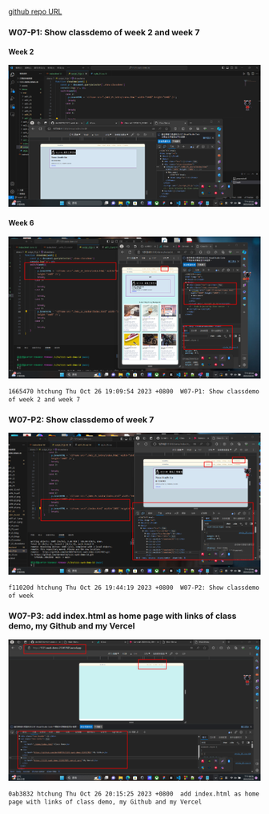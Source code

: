 [github repo URL](https://github.com/der060738/1121-sweb-demo-212417025.git)

### W07-P1: Show classdemo of week 2 and week 7
 
#### Week 2
 
![](w07-p1-1.png)

#### Week 6
 
![](w07-p1-2.png)
 
```
1665470 htchung Thu Oct 26 19:09:54 2023 +0800  W07-P1: Show classdemo of week 2 and week 7
```

### W07-P2: Show classdemo of week 7
 
![](w07-p2.png)
 
```
f11020d htchung Thu Oct 26 19:44:19 2023 +0800  W07-P2: Show classdemo of week
```

### W07-P3: add index.html as home page with links of class demo, my Github and my Vercel
 
![](w07-p3.png)
 
```
0ab3832 htchung Thu Oct 26 20:15:25 2023 +0800  add index.html as home page with links of class demo, my Github and my Vercel
```